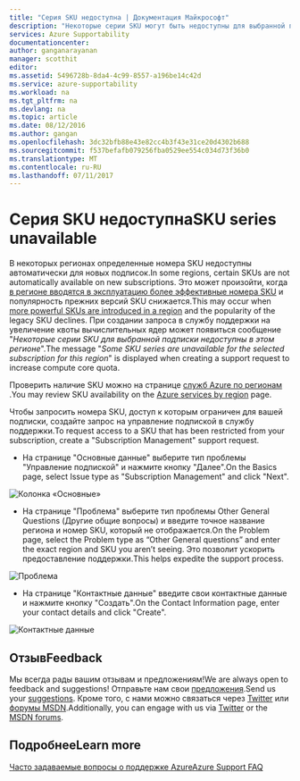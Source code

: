 ```yaml
---
title: "Серия SKU недоступна | Документация Майкрософт"
description: "Некоторые серии SKU могут быть недоступны для выбранной подписки в определенном регионе."
services: Azure Supportability
documentationcenter: 
author: ganganarayanan
manager: scotthit
editor: 
ms.assetid: 5496728b-8da4-4c99-8557-a196be14c42d
ms.service: azure-supportability
ms.workload: na
ms.tgt_pltfrm: na
ms.devlang: na
ms.topic: article
ms.date: 08/12/2016
ms.author: gangan
ms.openlocfilehash: 3dc32bfb88e43e82cc4b3f43e31ce20d4302b688
ms.sourcegitcommit: f537befafb079256fba0529ee554c034d73f36b0
ms.translationtype: MT
ms.contentlocale: ru-RU
ms.lasthandoff: 07/11/2017
---
```

# <a name="sku-series-unavailable"></a><span data-ttu-id="0b836-103">Серия SKU недоступна</span><span class="sxs-lookup"><span data-stu-id="0b836-103">SKU series unavailable</span></span>
<span data-ttu-id="0b836-104">В некоторых регионах определенные номера SKU недоступны автоматически для новых подписок.</span><span class="sxs-lookup"><span data-stu-id="0b836-104">In some regions, certain SKUs are not automatically available on new subscriptions.</span></span>  <span data-ttu-id="0b836-105">Это может произойти, когда [в регионе вводятся в эксплуатацию более эффективные номера SKU](https://azure.microsoft.com/updates/announcing-new-dv2-series-virtual-machine-size/) и популярность прежних версий SKU снижается.</span><span class="sxs-lookup"><span data-stu-id="0b836-105">This may occur when [more powerful SKUs are introduced in a region](https://azure.microsoft.com/updates/announcing-new-dv2-series-virtual-machine-size/) and the popularity of the legacy SKU declines.</span></span>
<span data-ttu-id="0b836-106">При создании запроса в службу поддержки на увеличение квоты вычислительных ядер может появиться сообщение "*Некоторые серии SKU для выбранной подписки недоступны в этом регионе*".</span><span class="sxs-lookup"><span data-stu-id="0b836-106">The message "*Some SKU series are unavailable for the selected subscription for this region*" is displayed when creating a support request to increase compute core quota.</span></span>

<span data-ttu-id="0b836-107">Проверить наличие SKU можно на странице [служб Azure по регионам](https://azure.microsoft.com/regions/#services) .</span><span class="sxs-lookup"><span data-stu-id="0b836-107">You may review SKU availability on the [Azure services by region](https://azure.microsoft.com/regions/#services) page.</span></span> 

<span data-ttu-id="0b836-108">Чтобы запросить номера SKU, доступ к которым ограничен для вашей подписки, создайте запрос на управление подпиской в службу поддержки.</span><span class="sxs-lookup"><span data-stu-id="0b836-108">To request access to a SKU that has been restricted from your subscription, create a "Subscription Management" support request.</span></span>

* <span data-ttu-id="0b836-109">На странице "Основные данные" выберите тип проблемы "Управление подпиской" и нажмите кнопку "Далее".</span><span class="sxs-lookup"><span data-stu-id="0b836-109">On the Basics page, select Issue type as "Subscription Management" and click "Next".</span></span>

![Колонка «Основные»](./media/SKU-series-unavailable/BasicsSubMgmt.png)

* <span data-ttu-id="0b836-111">На странице "Проблема" выберите тип проблемы Other General Questions (Другие общие вопросы) и введите точное название региона и номер SKU, который не отображается.</span><span class="sxs-lookup"><span data-stu-id="0b836-111">On the Problem page, select the Problem type as “Other General questions” and enter the exact region and SKU you aren’t seeing.</span></span>
  <span data-ttu-id="0b836-112">Это позволит ускорить предоставление поддержки.</span><span class="sxs-lookup"><span data-stu-id="0b836-112">This helps expedite the support process.</span></span>

![Проблема](./media/SKU-series-unavailable/ProblemSubMgmt.png)

* <span data-ttu-id="0b836-114">На странице "Контактные данные" введите свои контактные данные и нажмите кнопку "Создать".</span><span class="sxs-lookup"><span data-stu-id="0b836-114">On the Contact Information page, enter your contact details and click "Create".</span></span>

![Контактные данные](./media/SKU-series-unavailable/ContactInformation.png)

## <a name="feedback"></a><span data-ttu-id="0b836-116">Отзыв</span><span class="sxs-lookup"><span data-stu-id="0b836-116">Feedback</span></span>
<span data-ttu-id="0b836-117">Мы всегда рады вашим отзывам и предложениям!</span><span class="sxs-lookup"><span data-stu-id="0b836-117">We are always open to feedback and suggestions!</span></span> <span data-ttu-id="0b836-118">Отправьте нам свои [предложения](https://feedback.azure.com/forums/266794-support-feedback).</span><span class="sxs-lookup"><span data-stu-id="0b836-118">Send us your [suggestions](https://feedback.azure.com/forums/266794-support-feedback).</span></span> <span data-ttu-id="0b836-119">Кроме того, с нами можно связаться через [Twitter](https://twitter.com/azuresupport) или [форумы MSDN](https://social.msdn.microsoft.com/Forums/azure).</span><span class="sxs-lookup"><span data-stu-id="0b836-119">Additionally, you can engage with us via [Twitter](https://twitter.com/azuresupport) or the [MSDN forums](https://social.msdn.microsoft.com/Forums/azure).</span></span>

## <a name="learn-more"></a><span data-ttu-id="0b836-120">Подробнее</span><span class="sxs-lookup"><span data-stu-id="0b836-120">Learn more</span></span>
[<span data-ttu-id="0b836-121">Часто задаваемые вопросы о поддержке Azure</span><span class="sxs-lookup"><span data-stu-id="0b836-121">Azure Support FAQ</span></span>](https://azure.microsoft.com/support/faq)

